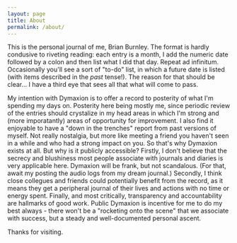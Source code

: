 ```yaml
---
layout: page
title: About
permalink: /about/
---
```


This is the personal journal of me, Brian Burnley.  The format is hardly condusive to riveting reading: each entry is a month, I add the numeric date followed by a colon and then list what I did that day.  Repeat ad infinitum.  Occasionally you'll see a sort of "to-do" list, in which a future date is listed (with items described in the *past* tense!).  The reason for that should be clear... I have a third eye that sees all that what will come to pass.

My intention with Dymaxion is to offer a record to posterity of what I'm spending my days on.  Posterity here being mostly me, since periodic review of the entries should crystalize in my head areas in which I'm strong and (more imporatantly) areas of opportunity for improvement.  I also find it enjoyable to have a "down in the trenches" report from past versions of myself.  Not really nostalgia, but more like meeting a friend you haven't seen in a while and who had a strong impact on you.  So that's why Dymaxion exists at all.  But why is it publicly accessible?  Firstly, I don't believe that the secrecy and blushiness most people associate with journals and diaries is very applicable here.  Dymaxion will be frank, but not scandalous.  (For that, await my posting the audio logs from my dream journal.)  Secondly, I think close collegues and friends could potentially benefit from the record, as it means they get a peripheral journal of their lives and actions with no time or energy spent.  Finally, and most critically, transparency and accountability are hallmarks of good work.  Public Dymaxion is incentive for me to do my best always - there won't be a "rocketing onto the scene" that we associate with success, but a steady and well-documented personal ascent.

Thanks for visiting.